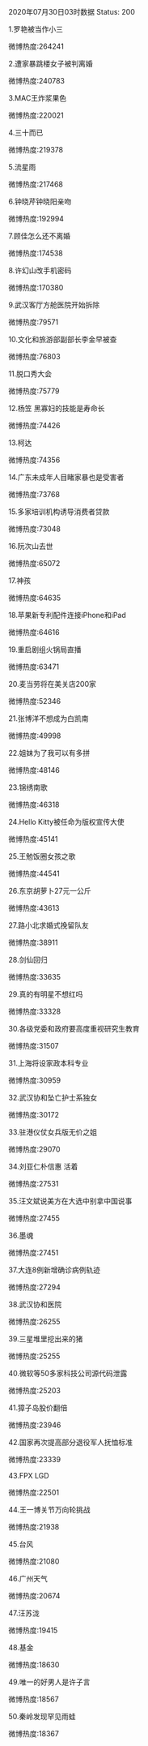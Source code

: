 2020年07月30日03时数据
Status: 200

1.罗艳被当作小三

微博热度:264241

2.遭家暴跳楼女子被判离婚

微博热度:240783

3.MAC王炸浆果色

微博热度:220021

4.三十而已

微博热度:219378

5.流星雨

微博热度:217468

6.钟晓芹钟晓阳亲吻

微博热度:192994

7.顾佳怎么还不离婚

微博热度:174538

8.许幻山改手机密码

微博热度:170380

9.武汉客厅方舱医院开始拆除

微博热度:79571

10.文化和旅游部副部长李金早被查

微博热度:76803

11.脱口秀大会

微博热度:75779

12.杨笠 黑寡妇的技能是寿命长

微博热度:74426

13.柯达

微博热度:74356

14.广东未成年人目睹家暴也是受害者

微博热度:73768

15.多家培训机构诱导消费者贷款

微博热度:73048

16.阮次山去世

微博热度:65072

17.神孩

微博热度:64635

18.苹果新专利配件连接iPhone和iPad

微博热度:64616

19.重启剧组火锅局直播

微博热度:63471

20.麦当劳将在美关店200家

微博热度:52346

21.张博洋不想成为白凯南

微博热度:49998

22.姐妹为了我可以有多拼

微博热度:48146

23.锦绣南歌

微博热度:46318

24.Hello Kitty被任命为版权宣传大使

微博热度:45141

25.王勉饭圈女孩之歌

微博热度:44541

26.东京胡萝卜27元一公斤

微博热度:43613

27.路小北求婚式挽留队友

微博热度:38911

28.剑仙回归

微博热度:33635

29.真的有明星不想红吗

微博热度:33328

30.各级党委和政府要高度重视研究生教育

微博热度:31507

31.上海将设家政本科专业

微博热度:30959

32.武汉协和坠亡护士系独女

微博热度:30172

33.驻港仪仗女兵版无价之姐

微博热度:29070

34.刘亚仁朴信惠 活着

微博热度:27531

35.汪文斌说美方在大选中别拿中国说事

微博热度:27455

36.墨魂

微博热度:27451

37.大连8例新增确诊病例轨迹

微博热度:27294

38.武汉协和医院

微博热度:26255

39.三星堆里挖出来的猪

微博热度:25255

40.微软等50多家科技公司源代码泄露

微博热度:25203

41.獐子岛股价翻倍

微博热度:23946

42.国家再次提高部分退役军人抚恤标准

微博热度:23339

43.FPX LGD

微博热度:22501

44.王一博关节万向轮挑战

微博热度:21938

45.台风

微博热度:21080

46.广州天气

微博热度:20674

47.汪苏泷

微博热度:19415

48.基金

微博热度:18630

49.唯一的好男人是许子言

微博热度:18567

50.秦岭发现罕见雨蛙

微博热度:18367

